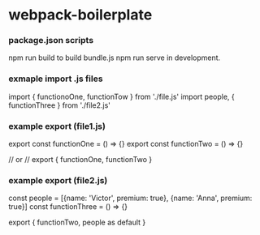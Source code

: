 # webpack-boilerplate

### package.json scripts

npm run build to build bundle.js
npm run serve in development.

### exmaple import .js files

import { functionoOne, functionTow } from './file.js'
import people, { functionThree } from './file2.js'

### example export (file1.js)

export const functionOne = () => {}
export const functionTwo = () => {}

// or
// export { functionOne, functionTwo }

### example export (file2.js)

const people = [{name: 'Victor', premium: true}, {name: 'Anna', premium: true}]
const functionThree = () => {}

export { functionTwo, people as default }
